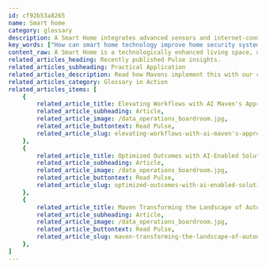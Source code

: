 ```yaml
---
id: cf92b53a8265
name: Smart home
category: glossary
description: A Smart Home integrates advanced sensors and internet-connected devices to enhance comfort, security, and entertainment, while enabling energy efficiency, sustainable living, and new business opportunities through data-driven insights.
key_words: ["How can smart home technology improve home security systems?", "What are the energy savings benefits of using a smart thermostat at home?", "What advancements in smart home devices are enabled by 5G technology?", "How do smart homes facilitate sustainable living practices?", "What are the business opportunities arising from consumer data in smart homes?", "How does smart home integration with vehicles enhance user experience?", "What are the latest trends in smart entertainment systems for homes?", "How can smart home data help in providing personalized healthcare services?", "What role does AI play in the evolution of smart home ecosystems?", "How can smart home technologies transform traditional utility services for consumers?"]
content_raw: A Smart Home is a technologically enhanced living space, utilizing innovative in-home sensors and Internet-connected devices. These include but are not limited to smart thermostats and speakers, capable of performing tasks that enhance security, comfort, and entertainment. As we embrace the advent of higher-bandwidth 5G networks, the capabilities of a smart home expand exponentially. Beyond the traditional use cases of home security and efficient energy management, these robust connections can enable the cohesive integration of smart homes with other connected technology such as automobiles, and remote health and fitness monitors. From a business perspective, smart homes offer substantial benefits. By providing consumers with a real-time insight into their energy consumption habits, smart homes have the potential to significantly reduce energy costs. This, in turn, creates a positive environmental impact and facilitates sustainable living. For service providers, smart homes open new doors to growth, particularly as customers transition away from dated services such as traditional telephone and cable TV systems. The extensive data generated from smart homes such as patterns of use and consumer preferences allows businesses to create new, innovative business models. With a detailed understanding of residents' needs and activities, businesses are now able to offer a range of proactive and on-demand services, ranging from at-home healthcare to routine repairs. Through strategic implementation of elite technology by experienced professionals, Maven Technologies can help you unlock these productivity solutions in your business, helping you discover the incredible potential of the modern, smart world.
related_articles_heading: Recently published Pulse insights.
related_articles_subheading: Practical Application
related_articles_description: Read how Mavens implement this with our clients.
related_articles_category: Glossary in Action
related_articles_items: [
	{
		related_article_title: Elevating Workflows with AI Maven's Approach,
		related_article_subheading: Article,
		related_article_image: /data_operations_boardroom.jpg,
		related_article_buttontext: Read Pulse,
		related_article_slug: elevating-workflows-with-ai-maven's-approach
	},
	{
		related_article_title: Optimized Outcomes with AI-Enabled Solutions,
		related_article_subheading: Article,
		related_article_image: /data_operations_boardroom.jpg,
		related_article_buttontext: Read Pulse,
		related_article_slug: optimized-outcomes-with-ai-enabled-solutions
	},
	{
		related_article_title: Maven Transforming the Landscape of Autonomous Vehicles,
		related_article_subheading: Article,
		related_article_image: /data_operations_boardroom.jpg,
		related_article_buttontext: Read Pulse,
		related_article_slug: maven-transforming-the-landscape-of-autonomous-vehicles
	},
]
---
```

